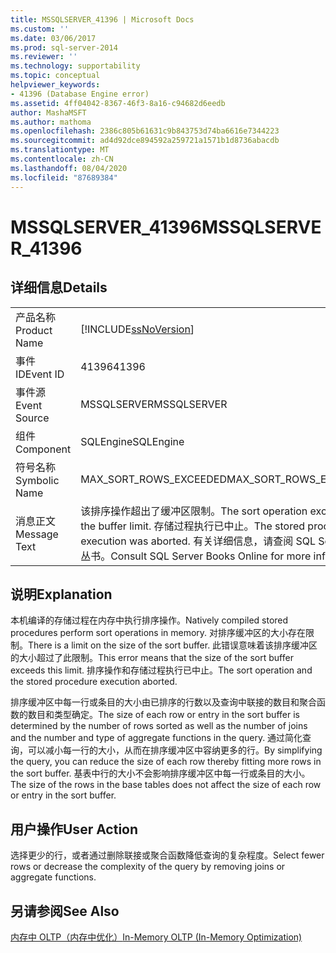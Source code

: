 ```yaml
---
title: MSSQLSERVER_41396 | Microsoft Docs
ms.custom: ''
ms.date: 03/06/2017
ms.prod: sql-server-2014
ms.reviewer: ''
ms.technology: supportability
ms.topic: conceptual
helpviewer_keywords:
- 41396 (Database Engine error)
ms.assetid: 4ff04042-8367-46f3-8a16-c94682d6eedb
author: MashaMSFT
ms.author: mathoma
ms.openlocfilehash: 2386c805b61631c9b843753d74ba6616e7344223
ms.sourcegitcommit: ad4d92dce894592a259721a1571b1d8736abacdb
ms.translationtype: MT
ms.contentlocale: zh-CN
ms.lasthandoff: 08/04/2020
ms.locfileid: "87689384"
---
```

# <a name="mssqlserver_41396"></a><span data-ttu-id="2468f-102">MSSQLSERVER_41396</span><span class="sxs-lookup"><span data-stu-id="2468f-102">MSSQLSERVER_41396</span></span>
    
## <a name="details"></a><span data-ttu-id="2468f-103">详细信息</span><span class="sxs-lookup"><span data-stu-id="2468f-103">Details</span></span>  
  
|||  
|-|-|  
|<span data-ttu-id="2468f-104">产品名称</span><span class="sxs-lookup"><span data-stu-id="2468f-104">Product Name</span></span>|[!INCLUDE[ssNoVersion](../../includes/ssnoversion-md.md)]|  
|<span data-ttu-id="2468f-105">事件 ID</span><span class="sxs-lookup"><span data-stu-id="2468f-105">Event ID</span></span>|<span data-ttu-id="2468f-106">41396</span><span class="sxs-lookup"><span data-stu-id="2468f-106">41396</span></span>|  
|<span data-ttu-id="2468f-107">事件源</span><span class="sxs-lookup"><span data-stu-id="2468f-107">Event Source</span></span>|<span data-ttu-id="2468f-108">MSSQLSERVER</span><span class="sxs-lookup"><span data-stu-id="2468f-108">MSSQLSERVER</span></span>|  
|<span data-ttu-id="2468f-109">组件</span><span class="sxs-lookup"><span data-stu-id="2468f-109">Component</span></span>|<span data-ttu-id="2468f-110">SQLEngine</span><span class="sxs-lookup"><span data-stu-id="2468f-110">SQLEngine</span></span>|  
|<span data-ttu-id="2468f-111">符号名称</span><span class="sxs-lookup"><span data-stu-id="2468f-111">Symbolic Name</span></span>|<span data-ttu-id="2468f-112">MAX_SORT_ROWS_EXCEEDED</span><span class="sxs-lookup"><span data-stu-id="2468f-112">MAX_SORT_ROWS_EXCEEDED</span></span>|  
|<span data-ttu-id="2468f-113">消息正文</span><span class="sxs-lookup"><span data-stu-id="2468f-113">Message Text</span></span>|<span data-ttu-id="2468f-114">该排序操作超出了缓冲区限制。</span><span class="sxs-lookup"><span data-stu-id="2468f-114">The sort operation exceeded the buffer limit.</span></span> <span data-ttu-id="2468f-115">存储过程执行已中止。</span><span class="sxs-lookup"><span data-stu-id="2468f-115">The stored procedure execution was aborted.</span></span> <span data-ttu-id="2468f-116">有关详细信息，请查阅 SQL Server 联机丛书。</span><span class="sxs-lookup"><span data-stu-id="2468f-116">Consult SQL Server Books Online for more information.</span></span>|  
  
## <a name="explanation"></a><span data-ttu-id="2468f-117">说明</span><span class="sxs-lookup"><span data-stu-id="2468f-117">Explanation</span></span>  
 <span data-ttu-id="2468f-118">本机编译的存储过程在内存中执行排序操作。</span><span class="sxs-lookup"><span data-stu-id="2468f-118">Natively compiled stored procedures perform sort operations in memory.</span></span> <span data-ttu-id="2468f-119">对排序缓冲区的大小存在限制。</span><span class="sxs-lookup"><span data-stu-id="2468f-119">There is a limit on the size of the sort buffer.</span></span> <span data-ttu-id="2468f-120">此错误意味着该排序缓冲区的大小超过了此限制。</span><span class="sxs-lookup"><span data-stu-id="2468f-120">This error means that the size of the sort buffer exceeds this limit.</span></span> <span data-ttu-id="2468f-121">排序操作和存储过程执行已中止。</span><span class="sxs-lookup"><span data-stu-id="2468f-121">The sort operation and the stored procedure execution aborted.</span></span>  
  
 <span data-ttu-id="2468f-122">排序缓冲区中每一行或条目的大小由已排序的行数以及查询中联接的数目和聚合函数的数目和类型确定。</span><span class="sxs-lookup"><span data-stu-id="2468f-122">The size of each row or entry in the sort buffer is determined by the number of rows sorted as well as the number of joins and the number and type of aggregate functions in the query.</span></span> <span data-ttu-id="2468f-123">通过简化查询，可以减小每一行的大小，从而在排序缓冲区中容纳更多的行。</span><span class="sxs-lookup"><span data-stu-id="2468f-123">By simplifying the query, you can reduce the size of each row thereby fitting more rows in the sort buffer.</span></span> <span data-ttu-id="2468f-124">基表中行的大小不会影响排序缓冲区中每一行或条目的大小。</span><span class="sxs-lookup"><span data-stu-id="2468f-124">The size of the rows in the base tables does not affect the size of each row or entry in the sort buffer.</span></span>  
  
## <a name="user-action"></a><span data-ttu-id="2468f-125">用户操作</span><span class="sxs-lookup"><span data-stu-id="2468f-125">User Action</span></span>  
 <span data-ttu-id="2468f-126">选择更少的行，或者通过删除联接或聚合函数降低查询的复杂程度。</span><span class="sxs-lookup"><span data-stu-id="2468f-126">Select fewer rows or decrease the complexity of the query by removing joins or aggregate functions.</span></span>  
  
## <a name="see-also"></a><span data-ttu-id="2468f-127">另请参阅</span><span class="sxs-lookup"><span data-stu-id="2468f-127">See Also</span></span>  
 [<span data-ttu-id="2468f-128">内存中 OLTP（内存中优化）</span><span class="sxs-lookup"><span data-stu-id="2468f-128">In-Memory OLTP &#40;In-Memory Optimization&#41;</span></span>](../in-memory-oltp/in-memory-oltp-in-memory-optimization.md)  
  
  
